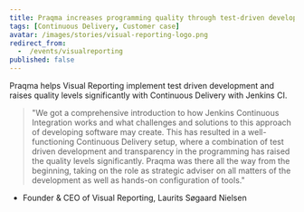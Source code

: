 ```yaml
---
title: Praqma increases programming quality through test-driven development at Visual Reporting
tags: [Continuous Delivery, Customer case]
avatar: /images/stories/visual-reporting-logo.png
redirect_from:
  -  /events/visualreporting
published: false
---
```


Praqma helps Visual Reporting implement test driven development and raises quality levels significantly with Continuous Delivery with Jenkins CI.<!--break-->

> "We got a comprehensive introduction to how Jenkins Continuous Integration works and what challenges and solutions to this approach of developing software may create. This has resulted in a well-functioning Continuous Delivery setup, where a combination of test driven development and transparency in the programming has raised the quality levels significantly. Praqma was there all the way from the beginning, taking on the role as strategic adviser on all matters of the development as well as hands-on configuration of tools."

- Founder & CEO of Visual Reporting, Laurits Søgaard Nielsen
